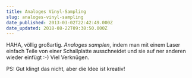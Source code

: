 ```yaml
---
title: Analoges Vinyl-Sampling
slug: analoges-vinyl-sampling
date_published: 2013-03-02T22:42:49.000Z
date_updated: 2018-08-22T09:38:50.000Z
---
```


HAHA, völlig großartig. *Analoges samplen*, indem man mit einem Laser einfach Teile von einer Schallplatte ausschneidet und sie auf ner anderen wieder einfügt :-) Viel Verknügen.

PS: Gut klingt das nicht, aber die Idee ist kreativ!
